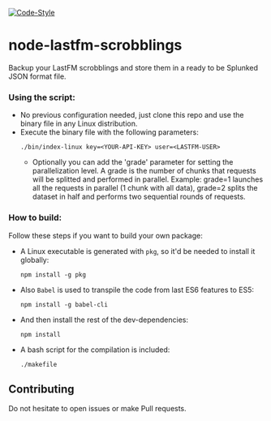 [![Code-Style](https://img.shields.io/badge/code_style-standard-brightgreen.svg)](https://standardjs.com/)

# node-lastfm-scrobblings

Backup your LastFM scrobblings and store them in a ready to be Splunked JSON format file.

### Using the script:

- No previous configuration needed, just clone this repo and use the binary file in any Linux distribution. 
- Execute the binary file with the following parameters:
    ```
    ./bin/index-linux key=<YOUR-API-KEY> user=<LASTFM-USER>
    ```
    - Optionally you can add the 'grade' parameter for setting the parallelization level.
    A grade is the number of chunks that requests will be splitted and performed in parallel. Example: grade=1 launches all the requests in parallel (1 chunk with all data), grade=2 splits the dataset in half and performs two sequential rounds of requests.


### How to build:
Follow these steps if you want to build your own package:

- A Linux executable is generated with `pkg`, so it'd be needed to install it globally:
    ```
    npm install -g pkg
    ```
- Also `Babel` is used to transpile the code from last ES6 features to ES5:
    ```
    npm install -g babel-cli
    ```
- And then install the rest of the dev-dependencies:
    ```
    npm install
    ```
- A bash script for the compilation is included:
    ```
    ./makefile
    ```

## Contributing

Do not hesitate to open issues or make Pull requests.
